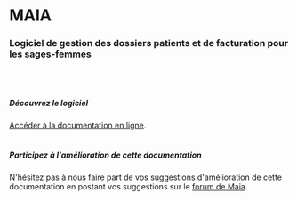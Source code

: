 # MAIA  

### Logiciel de gestion des dossiers patients et de facturation pour les sages-femmes  
<br>  
<br>

##### Découvrez le logiciel
[Accéder à la documentation en ligne](/docs/user/manual).  
<br>

##### Participez à l'amélioration de cette documentation
N'hésitez pas à nous faire part de vos suggestions d'amélioration de cette documentation en postant vos suggestions sur le [forum de Maia](https://forum.maia-by-dokos.fr).